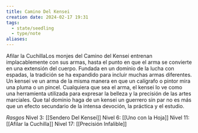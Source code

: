 ```yaml
---
title: Camino Del Kensei
creation date: 2024-02-17 19:31
tags:
  - state/seedling
  - type/note
aliases:
---
```

Afilar la CuchillaLos monjes del Camino del Kensei entrenan implacablemente con sus armas, hasta el punto en que el arma se convierte en una extensión del cuerpo. Fundada en un dominio de la lucha con espadas, la tradición se ha expandido para incluir muchas armas diferentes.
Un kensei ve un arma de la misma manera en que un calígrafo o pintor mira una pluma o un pincel.
Cualquiera que sea el arma, el kensei lo ve como una herramienta utilizada para expresar la belleza y la precisión de las artes marciales.
Que tal dominio haga de un kensei un guerrero sin par no es más que un efecto secundario de la
intensa devoción, la práctica y el estudio.


*Rasgos*
Nivel 3: [[Sendero Del Kensei]]
Nivel 6: [[Uno con la Hoja]]
Nivel 11: [[Afilar la Cuchilla]]
Nivel 17: [[Precisión Infalible]]